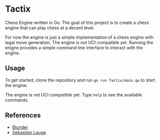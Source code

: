 # Tactix

Chess Engine written in Go. The goal of this project is to create a chess engine that can play chess at a decent level.

For now the engine is just a simple implementation of a chess engine with legal move generation. The engine is not UCI compatible yet.
Running the enigne provides a simple command line interface to interact with the engine.

## Usage

To get started, clone the repository and run `go run Tactix/main.go` to start the engine.

The engine is not UCI compatible yet. Type `help` to see the available commands.

## References

- [Blunder](https://github.com/algerbrex/blunder)
- [Sebastian Lauge](https://github.com/SebLague/Chess-Coding-Adventure?tab=readme-ov-file)
